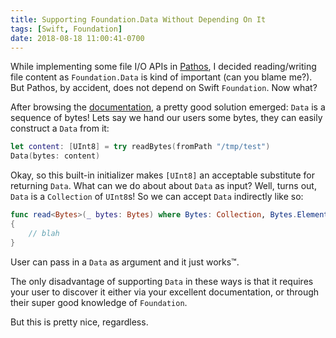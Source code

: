 ```yaml
---
title: Supporting Foundation.Data Without Depending On It
tags: [Swift, Foundation]
date: 2018-08-18 11:00:41-0700
---
```


While implementing some file I/O APIs in [Pathos][0], I decided reading/writing
file content as `Foundation.Data` is kind of important (can you blame me?). But
Pathos, by accident, does not depend on Swift `Foundation`. Now what?

After browsing the [documentation][1], a pretty good solution emerged: `Data` is
a sequence of bytes! Lets say we hand our users some bytes, they can easily
construct a `Data` from it:

```swift
let content: [UInt8] = try readBytes(fromPath "/tmp/test")
Data(bytes: content)
```

Okay, so this built-in initializer makes `[UInt8]` an acceptable substitute for
returning `Data`. What can we do about about `Data` as input? Well, turns out,
`Data` is a `Collection` of `UInt8`s! So we can accept `Data` indirectly like
so:

```swift
func read<Bytes>(_ bytes: Bytes) where Bytes: Collection, Bytes.Element == UInt8
{
    // blah
}
```

User can pass in a `Data` as argument and it just works™.

The only disadvantage of supporting `Data` in these ways is that it requires
your user to discover it either via your excellent documentation, or through
their super good knowledge of `Foundation`.

But this is pretty nice, regardless.

[0]: https://github.com/dduan/Pathos
[1]: https://developer.apple.com/documentation/foundation/data
